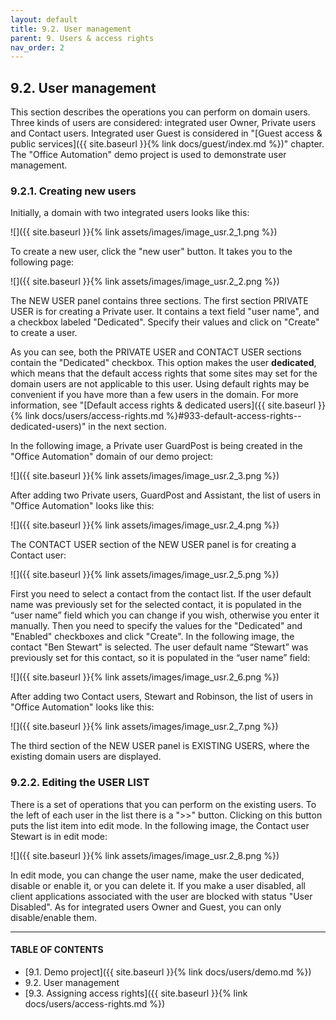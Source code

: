 ```yaml
---
layout: default
title: 9.2. User management
parent: 9. Users & access rights
nav_order: 2
---
```


## 9.2. User management

This section describes the operations you can perform on domain users. Three kinds of users are considered: integrated user Owner, Private users and Contact users. Integrated user Guest is considered in "[Guest access & public services]({{ site.baseurl }}{% link docs/guest/index.md %})" chapter. The "Office Automation" demo project is used to demonstrate user management.

### 9.2.1. Creating new users

Initially, a domain with two integrated users looks like this:

![]({{ site.baseurl }}{% link assets/images/image_usr.2_1.png %})

To create a new user, click the "<span class="text-blue">new user</span>" button. It takes you to the following page:

![]({{ site.baseurl }}{% link assets/images/image_usr.2_2.png %})

The <span class="header-green">NEW USER</span> panel contains three sections. The first section <span class="text-subheader">PRIVATE USER</span> is for creating a Private user. It contains a text field "user name", and a checkbox labeled "Dedicated". Specify their values and click on "Create" to create a user.  

As you can see, both the <span class="text-subheader">PRIVATE USER</span> and <span class="text-subheader">CONTACT USER</span> sections contain the "Dedicated" checkbox. This option makes the user **dedicated**, which means that the default access rights that some sites may set for the domain users are not applicable to this user. Using default rights may be convenient if you have more than a few users in the domain. For more information, see "[Default access rights & dedicated users]({{ site.baseurl }}{% link docs/users/access-rights.md %}#933-default-access-rights--dedicated-users)" in the next section.

In the following image, a Private user GuardPost is being created in the "Office Automation" domain of our demo project:

![]({{ site.baseurl }}{% link assets/images/image_usr.2_3.png %})

After adding two Private users, GuardPost and Assistant, the list of users in "Office Automation" looks like this:

![]({{ site.baseurl }}{% link assets/images/image_usr.2_4.png %})

The <span class="text-subheader">CONTACT USER</span> section of the <span class="header-green">NEW USER</span> panel is for creating a Contact user:

![]({{ site.baseurl }}{% link assets/images/image_usr.2_5.png %})

First you need to select a contact from the contact list. If the user default name was previously set for the selected contact, it is populated in the “user name” field which you can change if you wish, otherwise you enter it manually. Then you need to specify the values for the "Dedicated" and "Enabled" checkboxes and click "Create". In the following image, the contact "Ben Stewart" is selected. The user default name “Stewart” was previously set for this contact, so it is populated in the “user name” field:

![]({{ site.baseurl }}{% link assets/images/image_usr.2_6.png %})

After adding two Contact users, Stewart and Robinson, the list of users in "Office Automation" looks like this:

![]({{ site.baseurl }}{% link assets/images/image_usr.2_7.png %})

The third section of the <span class="header-green">NEW USER</span> panel is <span class="text-subheader">EXISTING USERS</span>, where the existing domain users are displayed.

### 9.2.2. Editing the <span class="text-green">USER LIST</span>

There is a set of operations that you can perform on the existing users. To the left of each user in the list there is a "<span class="text-blue">&gt;&gt;</span>" button. Clicking on this button puts the list item into edit mode. In the following image, the Contact user Stewart is in edit mode:

![]({{ site.baseurl }}{% link assets/images/image_usr.2_8.png %})

In edit mode, you can change the user name, make the user dedicated, disable or enable it, or you can delete it. If you make a user disabled, all client applications associated with the user are blocked with status "User Disabled". As for integrated users Owner and Guest, you can only disable/enable them.

---
#### TABLE OF CONTENTS
* [9.1. Demo project]({{ site.baseurl }}{% link docs/users/demo.md %})
* 9.2. User management
* [9.3. Assigning access rights]({{ site.baseurl }}{% link docs/users/access-rights.md %})